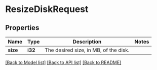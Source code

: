 # ResizeDiskRequest

## Properties

Name | Type | Description | Notes
------------ | ------------- | ------------- | -------------
**size** | **i32** | The desired size, in MB, of the disk.  | 

[[Back to Model list]](../README.md#documentation-for-models) [[Back to API list]](../README.md#documentation-for-api-endpoints) [[Back to README]](../README.md)


